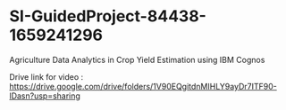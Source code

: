 # SI-GuidedProject-84438-1659241296
Agriculture Data Analytics in Crop Yield Estimation using IBM Cognos

Drive link for video : 
https://drive.google.com/drive/folders/1V90EQgitdnMIHLY9ayDr7ITF90-lDasn?usp=sharing
